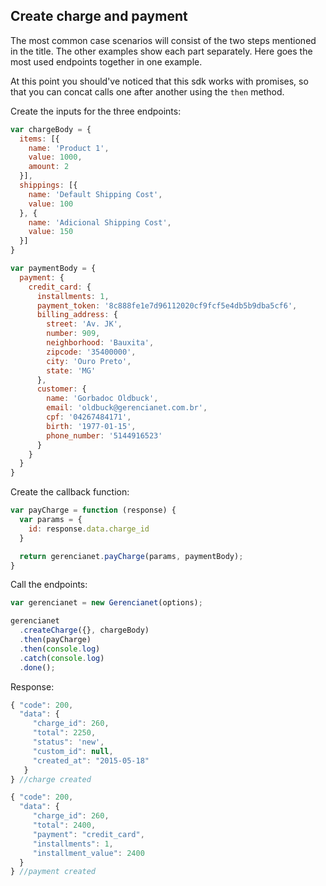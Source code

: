 ## Create charge and payment

The most common case scenarios will consist of the two steps mentioned in the title. The other examples show each part separately. Here goes the most used endpoints together in one example.

At this point you should've noticed that this sdk works with promises, so that you can concat calls one after another using the `then` method.

Create the inputs for the three endpoints:

```js
var chargeBody = {
  items: [{
    name: 'Product 1',
    value: 1000,
    amount: 2
  }],
  shippings: [{
    name: 'Default Shipping Cost',
    value: 100
  }, {
    name: 'Adicional Shipping Cost',
    value: 150
  }]
}

var paymentBody = {
  payment: {
    credit_card: {
      installments: 1,
      payment_token: '8c888fe1e7d96112020cf9fcf5e4db5b9dba5cf6',
      billing_address: {
        street: 'Av. JK',
        number: 909,
        neighborhood: 'Bauxita',
        zipcode: '35400000',
        city: 'Ouro Preto',
        state: 'MG'
      },
      customer: {
        name: 'Gorbadoc Oldbuck',
        email: 'oldbuck@gerencianet.com.br',
        cpf: '04267484171',
        birth: '1977-01-15',
        phone_number: '5144916523'
      }
    }
  }
}
```

Create the callback function:

```js
var payCharge = function (response) {
  var params = {
    id: response.data.charge_id
  }

  return gerencianet.payCharge(params, paymentBody);
}
```

Call the endpoints:

```js
var gerencianet = new Gerencianet(options);

gerencianet
  .createCharge({}, chargeBody)
  .then(payCharge)
  .then(console.log)
  .catch(console.log)
  .done();
```

Response:

```js
{ "code": 200,
  "data": {
     "charge_id": 260,
     "total": 2250,
     "status": 'new',
     "custom_id": null,
     "created_at": "2015-05-18"
   }
} //charge created

{ "code": 200,
  "data": {
     "charge_id": 260,
     "total": 2400,
     "payment": "credit_card",
     "installments": 1,
     "installment_value": 2400
  }
} //payment created
```
